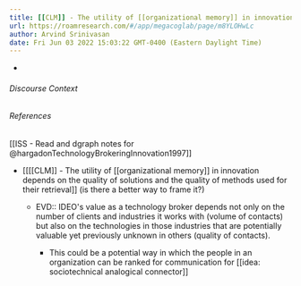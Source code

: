 ```yaml
---
title: [[CLM]] - The utility of [[organizational memory]] in innovation depends on the quality of solutions and the quality of methods used for their retrieval
url: https://roamresearch.com/#/app/megacoglab/page/m8YLOHwLc
author: Arvind Srinivasan
date: Fri Jun 03 2022 15:03:22 GMT-0400 (Eastern Daylight Time)
---
```


- 

###### Discourse Context



###### References

[[ISS - Read and dgraph notes for @hargadonTechnologyBrokeringInnovation1997]]

- [[[[CLM]] - The utility of [[organizational memory]] in innovation depends on the quality of solutions and the quality of methods used for their retrieval]] (is there a better way to frame it?)

    - EVD:: IDEO's value as a technology broker depends not only on the number of clients and industries it works with (volume of contacts) but also on the technologies in those industries that are potentially valuable yet previously unknown in others (quality of contacts).

        - This could be a potential way in which the people in an organization can be ranked for communication for [[idea: sociotechnical analogical connector]]
